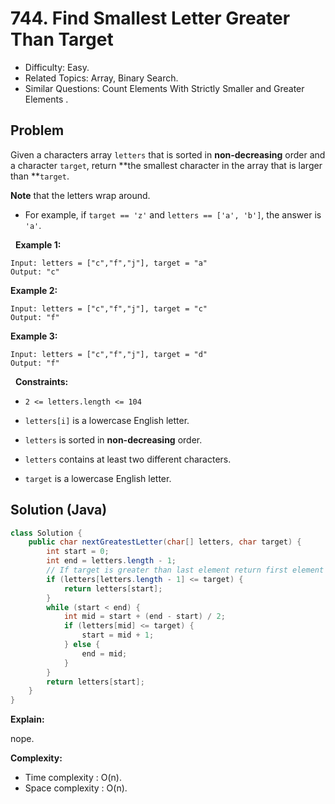 # 744. Find Smallest Letter Greater Than Target

- Difficulty: Easy.
- Related Topics: Array, Binary Search.
- Similar Questions: Count Elements With Strictly Smaller and Greater Elements .

## Problem

Given a characters array ```letters``` that is sorted in **non-decreasing** order and a character ```target```, return **the smallest character in the array that is larger than **```target```.

**Note** that the letters wrap around.


	
- For example, if ```target == 'z'``` and ```letters == ['a', 'b']```, the answer is ```'a'```.


 
**Example 1:**

```
Input: letters = ["c","f","j"], target = "a"
Output: "c"
```

**Example 2:**

```
Input: letters = ["c","f","j"], target = "c"
Output: "f"
```

**Example 3:**

```
Input: letters = ["c","f","j"], target = "d"
Output: "f"
```

 
**Constraints:**


	
- ```2 <= letters.length <= 104```
	
- ```letters[i]``` is a lowercase English letter.
	
- ```letters``` is sorted in **non-decreasing** order.
	
- ```letters``` contains at least two different characters.
	
- ```target``` is a lowercase English letter.



## Solution (Java)

```java
class Solution {
    public char nextGreatestLetter(char[] letters, char target) {
        int start = 0;
        int end = letters.length - 1;
        // If target is greater than last element return first element of the array.
        if (letters[letters.length - 1] <= target) {
            return letters[start];
        }
        while (start < end) {
            int mid = start + (end - start) / 2;
            if (letters[mid] <= target) {
                start = mid + 1;
            } else {
                end = mid;
            }
        }
        return letters[start];
    }
}
```

**Explain:**

nope.

**Complexity:**

* Time complexity : O(n).
* Space complexity : O(n).
